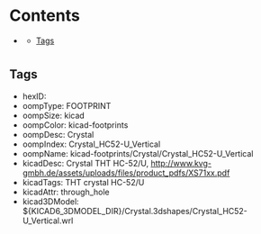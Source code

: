 



Contents
========

* [](#)
	* [Tags](#tags)

# 

## Tags

- hexID: 
- oompType: FOOTPRINT
- oompSize: kicad
- oompColor: kicad-footprints
- oompDesc: Crystal
- oompIndex: Crystal_HC52-U_Vertical
- oompName: kicad-footprints/Crystal/Crystal_HC52-U_Vertical
- kicadDesc: Crystal THT HC-52/U, http://www.kvg-gmbh.de/assets/uploads/files/product_pdfs/XS71xx.pdf
- kicadTags: THT crystal HC-52/U
- kicadAttr: through_hole
- kicad3DModel: ${KICAD6_3DMODEL_DIR}/Crystal.3dshapes/Crystal_HC52-U_Vertical.wrl
